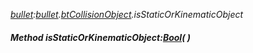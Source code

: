 _[bullet](../../modules/bullet/bullet-module.md):[bullet](../../modules/bullet/bullet-module.md).[btCollisionObject](../../modules/bullet/bullet-btcollisionobject.md).isStaticOrKinematicObject_
##### Method isStaticOrKinematicObject:[Bool](../../modules/wonkey/wonkey-types-bool.md)(  )
